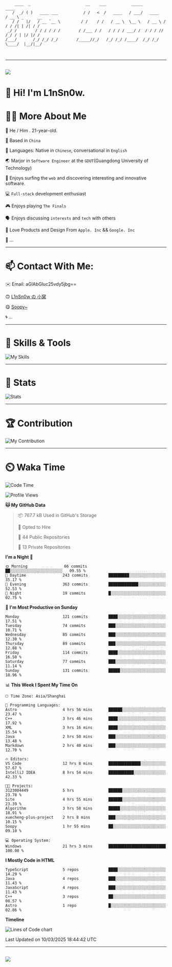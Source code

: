 ```

    ____  _                        __    ___           _____           ____           
   /  _/ ( )   ____ ___           / /   <  /   ____   / ___/   ____   / __ \ _      __
   / /   |/   / __ `__ \         / /    / /   / __ \  \__ \   / __ \ / / / /| | /| / /
 _/ /        / / / / / /        / /___ / /   / / / / ___/ /  / / / // /_/ / | |/ |/ / 
/___/       /_/ /_/ /_/        /_____//_/   /_/ /_/ /____/  /_/ /_/ \____/  |__/|__/  
                                                                                      
                                          

```

---

##
![](https://raw.githubusercontent.com/lin-snow/lin-snow/output/github-contribution-grid-snake-dark.svg)

# 👋 Hi! I'm L1nSn0w.

# 👨‍💻 More About Me

🤠 He / Him . 21-year-old.

🎈 Based in `China`
  
🤔 Languages: Native in `Chinese`, conversational in `English`

🌏 Marjor in `Software Engineer` at the `GDUT`(Guangdong University of Technology)

🛟 Enjoys surfing the `web` and discovering interesting and innovative software.

💻 `Full-stack` development enthusiast

🎮 Enjoys playing `The Finals`

🗣️ Enjoys discussing `interests` and `tech` with others

👾 Love Products and Design From `Apple. Inc` && `Google. Inc`  

🤪 ...

---

# 📫 Contact With Me:

✉️ Email: aGlAbGluc25vdy5jbg==

🙃 [L1nSn0w の 小窝](https://linsnow.cn)

😋 [Soopy~](https://soopy.cn)

🌀 ...

---

# 🔮 Skills & Tools

![My Skills](/assets/skillicons.svg)

---

# 🍟 Stats

![Stats](https://github-profile-trophy.vercel.app/?username=lin-snow&theme=nord&no-frame=true&column=9)

<!-- <div style="text-align: center;">
    <a href="https://github.com/lin-snow">
        <img align="center" src="https://githubstat.linsnow.cn/api/top-langs/?username=lin-snow&layout=donut&langs_count=8" />
    </a>
    <a href="https://github.com/lin-snow">
        <img align="center" src="https://githubstat.linsnow.cn/api?username=lin-snow&count_private=true&show_icons=true&theme=default&show=reviews,discussions_started,discussions_answered,prs_merged,prs_merged_percentage" />
    </a>
</div> -->

---

# 🏆 Contribution

![My Contribution](https://activitygraph.linsnow.cn/graph?username=lin-snow&theme=github-compact&days=30)

---

# ⏲️ Waka Time

<!--START_SECTION:waka-->
![Code Time](http://img.shields.io/badge/Code%20Time-524%20hrs%2053%20mins-blue)

![Profile Views](http://img.shields.io/badge/Profile%20Views-14-blue)

**🐱 My GitHub Data** 

> 📦 767.7 kB Used in GitHub's Storage 
 > 
> 💼 Opted to Hire
 > 
> 📜 44 Public Repositories 
 > 
> 🔑 13 Private Repositories 
 > 
**I'm a Night 🦉** 

```text
🌞 Morning                66 commits          ██░░░░░░░░░░░░░░░░░░░░░░░   09.55 % 
🌆 Daytime                243 commits         █████████░░░░░░░░░░░░░░░░   35.17 % 
🌃 Evening                363 commits         █████████████░░░░░░░░░░░░   52.53 % 
🌙 Night                  19 commits          █░░░░░░░░░░░░░░░░░░░░░░░░   02.75 % 
```
📅 **I'm Most Productive on Sunday** 

```text
Monday                   121 commits         ████░░░░░░░░░░░░░░░░░░░░░   17.51 % 
Tuesday                  74 commits          ███░░░░░░░░░░░░░░░░░░░░░░   10.71 % 
Wednesday                85 commits          ███░░░░░░░░░░░░░░░░░░░░░░   12.30 % 
Thursday                 89 commits          ███░░░░░░░░░░░░░░░░░░░░░░   12.88 % 
Friday                   114 commits         ████░░░░░░░░░░░░░░░░░░░░░   16.50 % 
Saturday                 77 commits          ███░░░░░░░░░░░░░░░░░░░░░░   11.14 % 
Sunday                   131 commits         █████░░░░░░░░░░░░░░░░░░░░   18.96 % 
```


📊 **This Week I Spent My Time On** 

```text
🕑︎ Time Zone: Asia/Shanghai

💬 Programming Languages: 
Astro                    4 hrs 56 mins       ██████░░░░░░░░░░░░░░░░░░░   23.47 % 
C++                      3 hrs 46 mins       ████░░░░░░░░░░░░░░░░░░░░░   17.92 % 
XML                      3 hrs 16 mins       ████░░░░░░░░░░░░░░░░░░░░░   15.54 % 
Java                     2 hrs 50 mins       ███░░░░░░░░░░░░░░░░░░░░░░   13.48 % 
Markdown                 2 hrs 40 mins       ███░░░░░░░░░░░░░░░░░░░░░░   12.70 % 

🔥 Editors: 
VS Code                  12 hrs 8 mins       ██████████████░░░░░░░░░░░   57.67 % 
IntelliJ IDEA            8 hrs 54 mins       ███████████░░░░░░░░░░░░░░   42.33 % 

🐱‍💻 Projects: 
3123004449               5 hrs               ██████░░░░░░░░░░░░░░░░░░░   23.78 % 
Site                     4 hrs 55 mins       ██████░░░░░░░░░░░░░░░░░░░   23.39 % 
Algorithm                3 hrs 58 mins       █████░░░░░░░░░░░░░░░░░░░░   18.91 % 
xuecheng-plus-project    2 hrs 8 mins        ███░░░░░░░░░░░░░░░░░░░░░░   10.15 % 
Soopy                    1 hr 55 mins        ██░░░░░░░░░░░░░░░░░░░░░░░   09.10 % 

💻 Operating System: 
Windows                  21 hrs 3 mins       █████████████████████████   100.00 % 
```

**I Mostly Code in HTML** 

```text
TypeScript               5 repos             ████░░░░░░░░░░░░░░░░░░░░░   14.29 % 
Java                     4 repos             ███░░░░░░░░░░░░░░░░░░░░░░   11.43 % 
JavaScript               4 repos             ███░░░░░░░░░░░░░░░░░░░░░░   11.43 % 
C++                      3 repos             ██░░░░░░░░░░░░░░░░░░░░░░░   08.57 % 
Astro                    1 repo              █░░░░░░░░░░░░░░░░░░░░░░░░   02.86 % 
```



**Timeline**

![Lines of Code chart](https://raw.githubusercontent.com/lin-snow/lin-snow/main/assets/bar_graph.png)


 Last Updated on 10/03/2025 18:44:42 UTC
<!--END_SECTION:waka-->



---
##
![](./profile-3d-contrib/profile-night-rainbow.svg)
